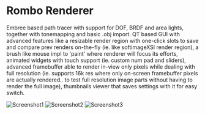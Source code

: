 Rombo Renderer
==============

Embree based path tracer with support for DOF, BRDF and area lights, together with tonemapping and basic .obj import. 
QT based GUI with advanced features like a resizable render region with one-click slots to save and compare prev renders on-the-fly (ie. like softimageXSI render region), a brush like mouse impl to 'paint' where renderer will focus its efforts, animated widgets with touch support (ie. custom num pad and sliders), advanced framebuffer able to render in-view only pixels while dealing with full resolution (ie. supports 16k res where only on-screen framebuffer pixels are actually rendered.. to test full resolution image parts without having to render the full image), thumbnails viewer that saves settings with it for easy switch.      


![Screenshot1](https://github.com/RomboDev/rombo/blob/alpha_001/screenshots/rombo_snapshot.png?raw=true)
![Screenshot2](https://github.com/RomboDev/rombo/blob/alpha_001/screenshots/rombo_snapshot4b.png?raw=true)
![Screenshot3](https://github.com/RomboDev/rombo/blob/alpha_001/screenshots/rombo_snapshot8.png?raw=true)


